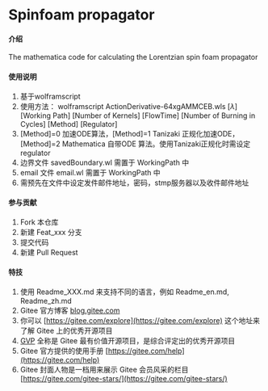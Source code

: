 # Spinfoam propagator

#### 介绍
The mathematica code for calculating the Lorentzian spin foam propagator

#### 使用说明

1.  基于wolframscript
2.  使用方法： wolframscript ActionDerivative-64xgAMMCEB.wls [$\lambda$] [Working Path] [Number of Kernels] [FlowTime] [Number of Burning in Cycles] [Method] [Regulator]
3.  [Method]=0 加速ODE算法，[Method]=1 Tanizaki 正规化加速ODE， [Method]=2 Mathematica 自带ODE 算法。使用Tanizaki正规化时需设定regulator
4.  边界文件 savedBoundary.wl 需置于 WorkingPath 中
5.  email 文件 email.wl 需置于 WorkingPath 中
6.  需预先在文件中设定发件邮件地址，密码，stmp服务器以及收件邮件地址

#### 参与贡献

1.  Fork 本仓库
2.  新建 Feat_xxx 分支
3.  提交代码
4.  新建 Pull Request


#### 特技

1.  使用 Readme\_XXX.md 来支持不同的语言，例如 Readme\_en.md, Readme\_zh.md
2.  Gitee 官方博客 [blog.gitee.com](https://blog.gitee.com)
3.  你可以 [https://gitee.com/explore](https://gitee.com/explore) 这个地址来了解 Gitee 上的优秀开源项目
4.  [GVP](https://gitee.com/gvp) 全称是 Gitee 最有价值开源项目，是综合评定出的优秀开源项目
5.  Gitee 官方提供的使用手册 [https://gitee.com/help](https://gitee.com/help)
6.  Gitee 封面人物是一档用来展示 Gitee 会员风采的栏目 [https://gitee.com/gitee-stars/](https://gitee.com/gitee-stars/)
